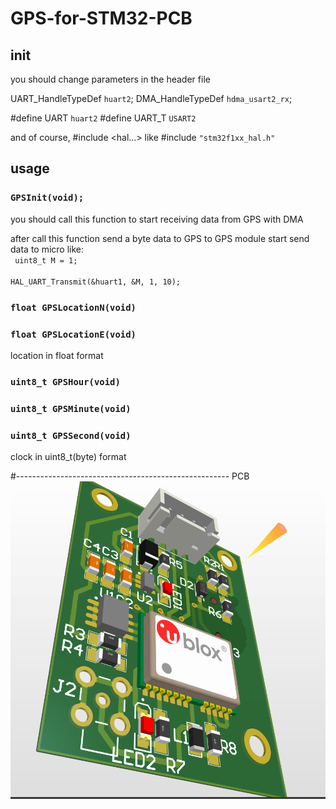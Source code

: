 # GPS-for-STM32-PCB

<h2>init</h2>
you should change parameters in the header file

UART_HandleTypeDef <code>huart2</code>;
DMA_HandleTypeDef <code>hdma_usart2_rx</code>;

#define UART <code>huart2</code>
#define UART_T <code>USART2</code>

and of course, #include <hal...> 
like
#include <code>"stm32f1xx_hal.h"</code>

<h2>usage</h2>
<h3><code>GPSInit(void);</code></h3>
you should call this function to start receiving data from GPS with DMA

after call this function send a byte data to GPS to GPS module start send data to micro
like:<br>
<code>
  uint8_t M = 1;<br>
  HAL_UART_Transmit(&huart1, &M, 1, 10);
</code>

<h3><code>float GPSLocationN(void)</code></h3>
<h3><code>float GPSLocationE(void)</code></h3>
location in float format


<h3><code>uint8_t GPSHour(void)</code></h3>
<h3><code>uint8_t GPSMinute(void)</code></h3>
<h3><code>uint8_t GPSSecond(void)</code></h3>
clock in uint8_t(byte) format

#-----------------------------------------------------
PCB
<img src="PCB.PNG">

